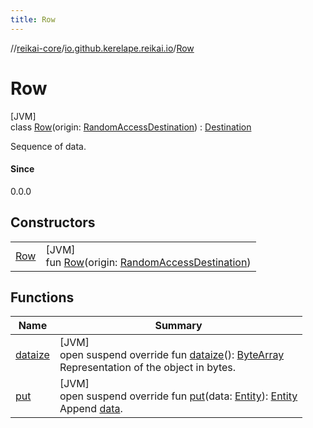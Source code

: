 ```yaml
---
title: Row
---
```

//[reikai-core](../../../index.html)/[io.github.kerelape.reikai.io](../index.html)/[Row](index.html)



# Row



[JVM]\
class [Row](index.html)(origin: [RandomAccessDestination](../-random-access-destination/index.html)) : [Destination](../-destination/index.html)

Sequence of data.







#### Since



0.0.0



## Constructors


| | |
|---|---|
| [Row](-row.html) | [JVM]<br>fun [Row](-row.html)(origin: [RandomAccessDestination](../-random-access-destination/index.html)) |


## Functions


| Name | Summary |
|---|---|
| [dataize](dataize.html) | [JVM]<br>open suspend override fun [dataize](dataize.html)(): [ByteArray](https://kotlinlang.org/api/latest/jvm/stdlib/kotlin/-byte-array/index.html)<br>Representation of the object in bytes. |
| [put](put.html) | [JVM]<br>open suspend override fun [put](put.html)(data: [Entity](../../io.github.kerelape.reikai/-entity/index.html)): [Entity](../../io.github.kerelape.reikai/-entity/index.html)<br>Append [data](put.html). |

